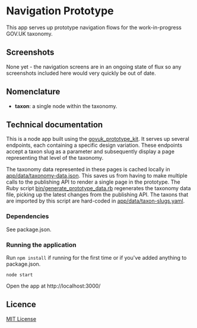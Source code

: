 # Navigation Prototype

This app serves up prototype navigation flows for the work-in-progress GOV.UK
taxonomy.

## Screenshots

None yet - the navigation screens are in an ongoing state of flux so any
screenshots included here would very quickly be out of date.

## Nomenclature

- **taxon**: a single node within the taxonomy.

## Technical documentation

This is a node app built using the
[govuk_prototype_kit](https://github.com/alphagov/govuk_prototype_kit). It
serves up several endpoints, each containing a specific design variation. These
endpoints accept a taxon slug as a parameter and subsequently display a page
representing that level of the taxonomy.

The taxonomy data represented in these pages is cached locally in
[app/data/taxonomy-data.json](app/data/taxonomy-data.json). This saves us from
having to make multiple calls to the publishing API to render a single page in
the prototype. The Ruby script
[bin/generate_prototype_data.rb](bin/generate_prototype_data.rb) regenerates
the taxonomy data file, picking up the latest changes from the publishing API.
The taxons that are imported by this script are hard-coded in
[app/data/taxon-slugs.yaml](app/data/taxon-slugs.yaml).

### Dependencies

See package.json.

### Running the application

Run `npm install` if running for the first time or if you've added anything to
package.json.

`node start`

Open the app at http://localhost:3000/

## Licence

[MIT License](LICENCE)

